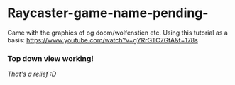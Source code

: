 # Raycaster-game-name-pending-
Game with the graphics of og doom/wolfenstien etc.
Using this tutorial as a basis: https://www.youtube.com/watch?v=gYRrGTC7GtA&t=178s

### Top down view working!
*That's a relief :D*
